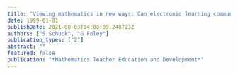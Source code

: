 ```yaml
---
title: "Viewing mathematics in new ways: Can electronic learning communities assist"
date: 1999-01-01
publishDate: 2021-08-03T04:08:09.248723Z
authors: ["S Schuck", "G Foley"]
publication_types: ["2"]
abstract: ""
featured: false
publication: "*Mathematics Teacher Education and Development*"
---
```


